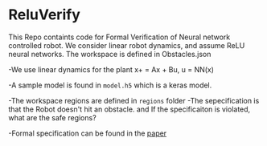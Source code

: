 # ReluVerify
This Repo containts code for Formal Verification of Neural network controlled robot. We consider linear robot dynamics, and assume ReLU neural networks. The workspace is defined in Obstacles.json

-We use linear dynamics for the plant x+ = Ax + Bu, u = NN(x)

-A sample model is found in `model.h5` which is a keras model.

-The workspace regions are defined in `regions` folder
-The sepecification is that the Robot doesn't hit an obstacle. and If the specificaiton is violated, what are the safe regions?

-Formal specification can be found in the [paper](https://dl.acm.org/doi/pdf/10.1145/3302504.3311802)
